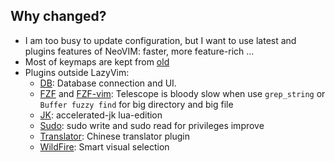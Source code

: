## Why changed?
- I am too busy to update configuration, but I want to use latest and plugins features of NeoVIM: faster, more feature-rich ...
- Most of keymaps are kept from [old](https://github.com/genmzy/nvim-old)
- Plugins outside LazyVim:
	- [DB](https://github.com/kristijanhusak/vim-dadbod-ui): Database connection and UI.
	- [FZF](https://github.com/junegunn/fzf) and [FZF-vim](https://github.com/junegunn/fzf.vim): Telescope is bloody slow when use `grep_string` or `Buffer fuzzy find` for big directory and big file
	- [JK](https://github.com/rainbowhxch/accelerated-jk.nvim): accelerated-jk lua-edition
	- [Sudo](https://github.com/lambdalisue/suda.vim): sudo write and sudo read for privileges improve
	- [Translator](https://github.com/JuanZoran/Trans.nvim): Chinese translator plugin
	- [WildFire](https://github.com/gcmt/wildfire.vim): Smart visual selection

